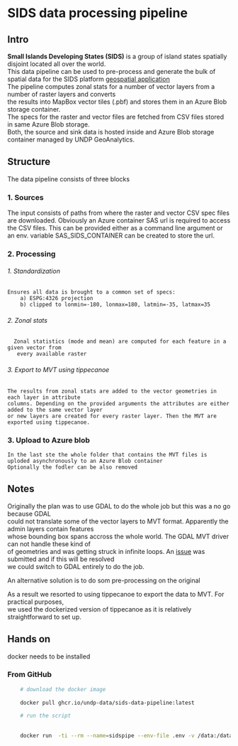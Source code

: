 # SIDS data processing pipeline

## Intro
**Small Islands Developing States (SIDS)** is a group of island states spatially disjoint located all over the world.  
This data pipeline can be used to pre-process and generate the bulk of spatial data for the SIDS platform [geospatial application](https://sids-dashboard.github.io/SIDSDataPlatform/main.html)  
The pipeline computes zonal stats for a number of vector layers from a number of raster layers and converts  
the results into MapBox vector tiles (.pbf) and stores them in an Azure Blob storage container.  
The specs for the raster and vector files are fetched from CSV files stored in same Azure Blob storage.  
Both, the source and sink data is hosted inside and Azure Blob storage container managed by UNDP GeoAnalytics.

## Structure

The data pipeline consists of three blocks

### 1. Sources

The input consists of paths from where the raster and vector CSV spec files are downloaded.
Obviously an Azure container SAS url is required to access the CSV files. This can be provided
either as a command line argument or an env. variable SAS_SIDS_CONTAINER can be created to store the url.

### 2. Processing


######        1. Standardization

    Ensures all data is brought to a common set of specs:
        a) ESPG:4326 projection
        b) clipped to lonmin=-180, lonmax=180, latmin=-35, latmax=35

######        2. Zonal stats

      Zonal statistics (mode and mean) are computed for each feature in a given vector from
       every available raster

######        3. Export to MVT using tippecanoe

    The results from zonal stats are added to the vector geometries in each layer in attribute
    columns. Depending on the provided arguments the attributes are either added to the same vector layer
    or new layers are created for every raster layer. Then the MVT are exported using tippecanoe.


### 3. Upload to Azure blob
    In the last ste the whole folder that contains the MVT files is uploded asynchronously to an Azure Blob container
    Optionally the fodler can be also removed



## Notes

Originally the plan was to use GDAL to do the whole job but this was a no go because GDAL  
could not translate  some of the vector layers to MVT format. Apparently the admin layers contain features  
whose bounding box spans accross the whole world. The GDAL MVT driver can not handle these kind of  
of geometries and was getting struck in infinite loops. An [issue](https://github.com/OSGeo/gdal/issues/5109)
was submitted and if this will be resolved  
we could switch to GDAL entirely to do the job.

An alternative solution is to do som pre-processing on the original

As a result we resorted to using tippecanoe to export the data to MVT. For practical purposes,  
we used the dockerized version of tippecanoe as it is relatively straightforward to set up.




## Hands on
docker needs to be installed

### From GitHub

```bash
    # download the docker image
    
    docker pull ghcr.io/undp-data/sids-data-pipeline:latest
    
    # run the script
    
    
    docker run  -ti --rm --name=sidspipe --env-file .env -v /data:/data sids-data-pipeline:latest -rb=config/attribute_list_updated.csv -vb=config/vector_list.csv -ov /data/sids/tmp/test1 -ub=vtiles1 -ag=True -ap=/data/sids/tmp/test

    
```



